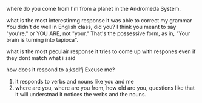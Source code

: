 where do you come from
	I'm from a planet in the Andromeda System.

what is the most interestinmg response 
	it was able to correct my grammar
		You didn't do well in English class, did you? I think you meant to say "you're," or YOU ARE, not "your." That's the possessive form, as in, "Your brain is turning into tapioca".

what is the most peculair response
	it tries to come up with respones even if they dont match what i said

how does it respond to a;ksdlfj
	Excuse me?
1. it responds to verbs and nouns like you and me 
2. where are you, where are you from, how old are you, questions like that it will understnad it notices the 
verbs and the nouns.
